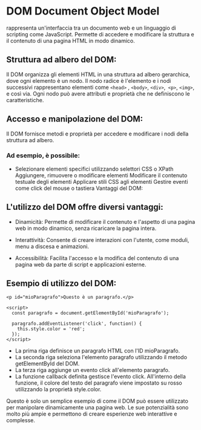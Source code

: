 # DOM Document Object Model 
rappresenta un'interfaccia tra un documento web e un linguaggio di scripting come JavaScript. 
Permette di accedere e modificare la struttura e il contenuto di una pagina HTML in modo dinamico.

## Struttura ad albero del DOM:

Il DOM organizza gli elementi HTML in una struttura ad albero gerarchica, dove ogni elemento è un nodo. Il nodo radice è l'elemento <html> e i nodi successivi rappresentano elementi come ```` <head> ```` , ````<body>````, ````<div>````,```` <p>````, ````<img>````, e così via. Ogni nodo può avere attributi e proprietà che ne definiscono le caratteristiche.

## Accesso e manipolazione del DOM:

Il DOM fornisce metodi e proprietà per accedere e modificare i nodi della struttura ad albero. 

### Ad esempio, è possibile:
+ Selezionare elementi specifici utilizzando selettori CSS o XPath
Aggiungere, rimuovere o modificare elementi
Modificare il contenuto testuale degli elementi
Applicare stili CSS agli elementi
Gestire eventi come click del mouse o tastiera
Vantaggi del DOM:

## L'utilizzo del DOM offre diversi vantaggi:

+ Dinamicità: Permette di modificare il contenuto e l'aspetto di una pagina web in modo dinamico, senza ricaricare la pagina intera.

+ Interattività: Consente di creare interazioni con l'utente, come moduli, menu a discesa e animazioni.

+ Accessibilità: Facilita l'accesso e la modifica del contenuto di una pagina web da parte di script e applicazioni esterne.

## Esempio di utilizzo del DOM:

````
<p id="mioParagrafo">Questo è un paragrafo.</p>

<script>
  const paragrafo = document.getElementById('mioParagrafo');

  paragrafo.addEventListener('click', function() {
    this.style.color = 'red';
  });
</script>
````
+ La prima riga definisce un paragrafo HTML con l'ID mioParagrafo.
+ La seconda riga seleziona l'elemento paragrafo utilizzando il metodo getElementById del DOM.
+ La terza riga aggiunge un evento click all'elemento paragrafo.
+ La funzione callback definita gestisce l'evento click. All'interno della funzione, il colore del testo del paragrafo viene impostato su rosso utilizzando la proprietà style.color.

Questo è solo un semplice esempio di come il DOM può essere utilizzato per manipolare dinamicamente una pagina web. Le sue potenzialità sono molto più ampie e permettono di creare esperienze web interattive e complesse.